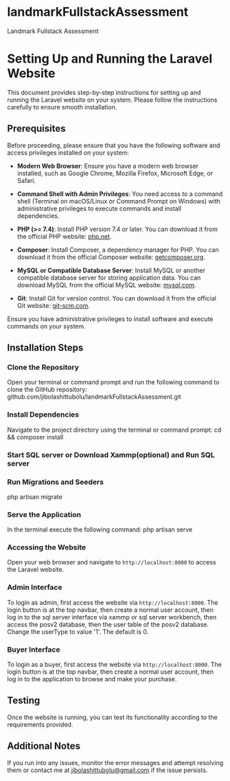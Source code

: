 # landmarkFullstackAssessment
Landmark Fullstack Assessment


# Setting Up and Running the Laravel Website

This document provides step-by-step instructions for setting up and running the Laravel website on your system. Please follow the instructions carefully to ensure smooth installation.

## Prerequisites

Before proceeding, please ensure that you have the following software and access privileges installed on your system:

- **Modern Web Browser**: Ensure you have a modern web browser installed, such as Google Chrome, Mozilla Firefox, Microsoft Edge, or Safari.

- **Command Shell with Admin Privileges**: You need access to a command shell (Terminal on macOS/Linux or Command Prompt on Windows) with administrative privileges to execute commands and install dependencies.

- **PHP (>= 7.4)**: Install PHP version 7.4 or later. You can download it from the official PHP website: [php.net](https://www.php.net/downloads.php).

- **Composer**: Install Composer, a dependency manager for PHP. You can download it from the official Composer website: [getcomposer.org](https://getcomposer.org/download/).

- **MySQL or Compatible Database Server**: Install MySQL or another compatible database server for storing application data. You can download MySQL from the official MySQL website: [mysql.com](https://dev.mysql.com/downloads/mysql/).

- **Git**: Install Git for version control. You can download it from the official Git website: [git-scm.com](https://git-scm.com/downloads).

Ensure you have administrative privileges to install software and execute commands on your system.

## Installation Steps

### Clone the Repository

Open your terminal or command prompt and run the following command to clone the GitHub repository:
github.com/jibolashittubolu/landmarkFullstackAssessment.git

### Install Dependencies

Navigate to the project directory using the terminal or command prompt:
cd <project-directory> && composer install

### Start SQL server or Download Xammp(optional) and Run SQL server

### Run Migrations and Seeders
php artisan migrate 


### Serve the Application
In the terminal execute the following command:
php artisan serve


### Accessing the Website

Open your web browser and navigate to `http://localhost:8000` to access the Laravel website.


### Admin Interface
To login as admin, first access the website via `http://localhost:8000`. The login button is at the top navbar, then create a normal user account, then log in to the sql server interface via xammp or sql server workbench, then access the posv2 database, then the user table of the posv2 database. Change the userType to value '1'. The default is 0. 

### Buyer Interface
To login as a buyer, first access the website via `http://localhost:8000`. The login button is at the top navbar, then create a normal user account, then log in to the application to browse and make your purchase. 

## Testing

Once the website is running, you can test its functionality according to the requirements provided.

## Additional Notes
If you run into any issues, monitor the error messages and attempt resolving them or contact me at jibolashittubolu@gmail.com if the issue persists.


